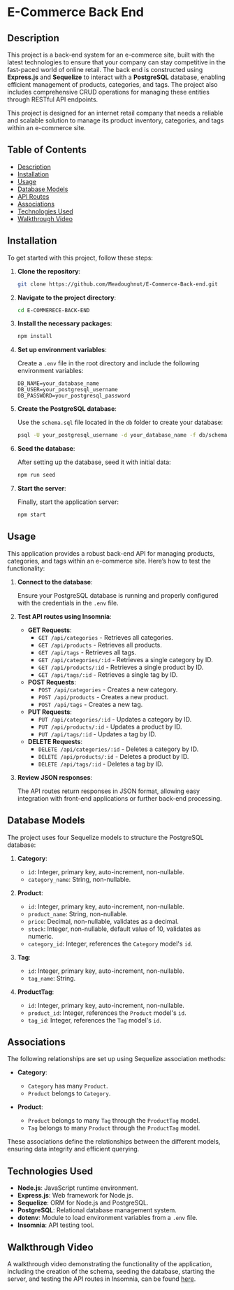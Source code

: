
# E-Commerce Back End

## Description

This project is a back-end system for an e-commerce site, built with the latest technologies to ensure that your company can stay competitive in the fast-paced world of online retail. The back end is constructed using **Express.js** and **Sequelize** to interact with a **PostgreSQL** database, enabling efficient management of products, categories, and tags. The project also includes comprehensive CRUD operations for managing these entities through RESTful API endpoints.

This project is designed for an internet retail company that needs a reliable and scalable solution to manage its product inventory, categories, and tags within an e-commerce site.

## Table of Contents

- [Description](#description)
- [Installation](#installation)
- [Usage](#usage)
- [Database Models](#database-models)
- [API Routes](#api-routes)
- [Associations](#associations)
- [Technologies Used](#technologies-used)
- [Walkthrough Video](#walkthrough-video)


## Installation

To get started with this project, follow these steps:

1. **Clone the repository**:

   ```bash
   git clone https://github.com/Meadoughnut/E-Commerce-Back-end.git
   ```

2. **Navigate to the project directory**:

   ```bash
   cd E-COMMERECE-BACK-END
   ```

3. **Install the necessary packages**:

   ```bash
   npm install
   ```

4. **Set up environment variables**:

   Create a `.env` file in the root directory and include the following environment variables:

   ```env
   DB_NAME=your_database_name
   DB_USER=your_postgresql_username
   DB_PASSWORD=your_postgresql_password
   ```

5. **Create the PostgreSQL database**:

   Use the `schema.sql` file located in the `db` folder to create your database:

   ```bash
   psql -U your_postgresql_username -d your_database_name -f db/schema.sql
   ```

6. **Seed the database**:

   After setting up the database, seed it with initial data:

   ```bash
   npm run seed
   ```

7. **Start the server**:

   Finally, start the application server:

   ```bash
   npm start
   ```

## Usage

This application provides a robust back-end API for managing products, categories, and tags within an e-commerce site. Here’s how to test the functionality:

1. **Connect to the database**: 

   Ensure your PostgreSQL database is running and properly configured with the credentials in the `.env` file.

2. **Test API routes using Insomnia**:

   - **GET Requests**:
     - `GET /api/categories` - Retrieves all categories.
     - `GET /api/products` - Retrieves all products.
     - `GET /api/tags` - Retrieves all tags.
     - `GET /api/categories/:id` - Retrieves a single category by ID.
     - `GET /api/products/:id` - Retrieves a single product by ID.
     - `GET /api/tags/:id` - Retrieves a single tag by ID.
   - **POST Requests**:
     - `POST /api/categories` - Creates a new category.
     - `POST /api/products` - Creates a new product.
     - `POST /api/tags` - Creates a new tag.
   - **PUT Requests**:
     - `PUT /api/categories/:id` - Updates a category by ID.
     - `PUT /api/products/:id` - Updates a product by ID.
     - `PUT /api/tags/:id` - Updates a tag by ID.
   - **DELETE Requests**:
     - `DELETE /api/categories/:id` - Deletes a category by ID.
     - `DELETE /api/products/:id` - Deletes a product by ID.
     - `DELETE /api/tags/:id` - Deletes a tag by ID.

3. **Review JSON responses**: 

   The API routes return responses in JSON format, allowing easy integration with front-end applications or further back-end processing.

## Database Models

The project uses four Sequelize models to structure the PostgreSQL database:

1. **Category**:
   - `id`: Integer, primary key, auto-increment, non-nullable.
   - `category_name`: String, non-nullable.

2. **Product**:
   - `id`: Integer, primary key, auto-increment, non-nullable.
   - `product_name`: String, non-nullable.
   - `price`: Decimal, non-nullable, validates as a decimal.
   - `stock`: Integer, non-nullable, default value of 10, validates as numeric.
   - `category_id`: Integer, references the `Category` model's `id`.

3. **Tag**:
   - `id`: Integer, primary key, auto-increment, non-nullable.
   - `tag_name`: String.

4. **ProductTag**:
   - `id`: Integer, primary key, auto-increment, non-nullable.
   - `product_id`: Integer, references the `Product` model's `id`.
   - `tag_id`: Integer, references the `Tag` model's `id`.

## Associations

The following relationships are set up using Sequelize association methods:

- **Category**:
  - `Category` has many `Product`.
  - `Product` belongs to `Category`.

- **Product**:
  - `Product` belongs to many `Tag` through the `ProductTag` model.
  - `Tag` belongs to many `Product` through the `ProductTag` model.

These associations define the relationships between the different models, ensuring data integrity and efficient querying.

## Technologies Used

- **Node.js**: JavaScript runtime environment.
- **Express.js**: Web framework for Node.js.
- **Sequelize**: ORM for Node.js and PostgreSQL.
- **PostgreSQL**: Relational database management system.
- **dotenv**: Module to load environment variables from a `.env` file.
- **Insomnia**: API testing tool.

## Walkthrough Video

A walkthrough video demonstrating the functionality of the application, including the creation of the schema, seeding the database, starting the server, and testing the API routes in Insomnia, can be found [here](#https://app.screencastify.com/v3/watch/ND9mkkyHlepAiT74jgtT). 



